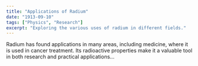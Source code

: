 ```yaml
---
title: "Applications of Radium"
date: "1913-09-10"
tags: ["Physics", "Research"]
excerpt: "Exploring the various uses of radium in different fields."
---
```


Radium has found applications in many areas, including medicine, where it is used in cancer treatment. Its radioactive properties make it a valuable tool in both research and practical applications...
